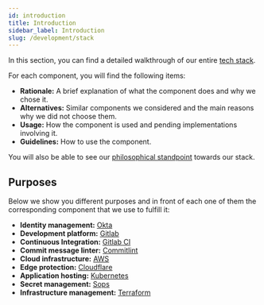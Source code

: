```yaml
---
id: introduction
title: Introduction
sidebar_label: Introduction
slug: /development/stack
---
```


In this section,
you can find a detailed walkthrough
of our entire [tech stack](https://heap.io/topics/what-is-a-tech-stack).

For each component,
you will find the following items:

- **Rationale:**
    A brief explanation of what the component does
    and why we chose it.
- **Alternatives:**
    Similar components we considered
    and the main reasons
    why we did not choose them.
- **Usage:**
    How the component is used
    and pending implementations involving it.
- **Guidelines:**
    How to use the component.

You will also be able to see
our [philosophical standpoint](#philosophy)
towards our stack.

## Purposes

Below we show you different purposes
and in front of each one of them
the corresponding component
that we use to fulfill it:

- **Identity management:** [Okta](/development/stack/okta)
- **Development platform:** [Gitlab](/development/stack/gitlab)
- **Continuous Integration:** [Gitlab CI](/development/stack/gitlab-ci)
- **Commit message linter:** [Commitlint](/development/stack/commitlint)
- **Cloud infrastructure:** [AWS](/development/stack/aws)
- **Edge protection:** [Cloudflare](/development/stack/cloudflare)
- **Application hosting:** [Kubernetes](/development/stack/kubernetes)
- **Secret management:** [Sops](/development/stack/sops)
- **Infrastructure management:** [Terraform](/development/stack/terraform)
